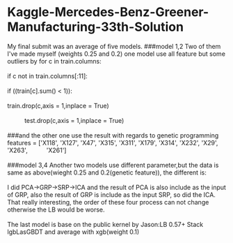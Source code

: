 # Kaggle-Mercedes-Benz-Greener-Manufacturing-33th-Solution

My final submit was an average of five models.
###model 1,2
Two of them I've made myself (weights 0.25 and 0.2)
one model use all feature but some outliers by
 for c in train.columns:<br>  
     if c not in train.columns[:11]:<br>  
         if  ((train[c].sum() < 1)):<br>  
             train.drop(c,axis = 1,inplace = True)<br>  
             test.drop(c,axis = 1,inplace = True) <br>  
###and the other one use the result with regards to genetic programming
features = ['X118',
            'X127',
            'X47',
            'X315',
            'X311',
            'X179',
            'X314',
            'X232',
            'X29',
            'X263',
            'X261']<br>  
###model 3,4
Another two models use different parameter,but the data is same as above(wieght 0.25 and 0.2(genetic feature)), the different is:<br>  
I did PCA->GRP->SRP->ICA and the result of PCA is also include as the input of GRP, also the result of GRP is include as the input SRP, 
so did the ICA. That really interesting, the order of these four process can not change otherwise the LB would be worse.
<br>  
The last model is base on the public kernel by Jason:LB 0.57+ Stack lgbLasGBDT and average with xgb(weight 0.1)
